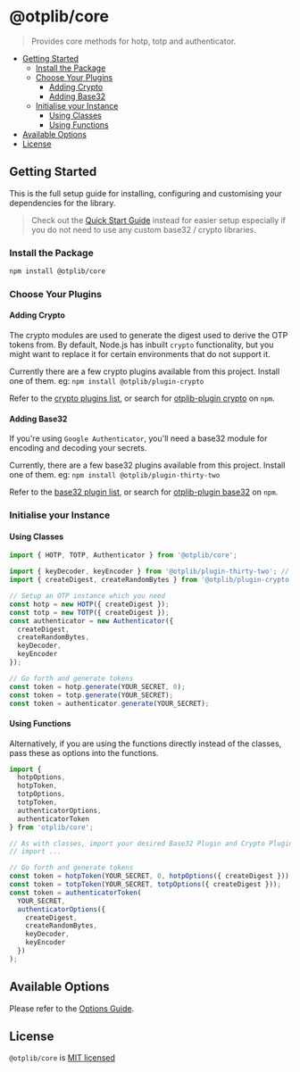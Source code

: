 # @otplib/core

> Provides core methods for hotp, totp and authenticator.

<!-- TOC depthFrom:2 -->

- [Getting Started](#getting-started)
  - [Install the Package](#install-the-package)
  - [Choose Your Plugins](#choose-your-plugins)
    - [Adding Crypto](#adding-crypto)
    - [Adding Base32](#adding-base32)
  - [Initialise your Instance](#initialise-your-instance)
    - [Using Classes](#using-classes)
    - [Using Functions](#using-functions)
- [Available Options](#available-options)
- [License](#license)

<!-- /TOC -->

## Getting Started

This is the full setup guide for installing, configuring and customising
your dependencies for the library.

> Check out the [Quick Start Guide][docs-quick-start] instead for easier
> setup especially if you do not need to use any custom base32 / crypto libraries.

### Install the Package

```bash
npm install @otplib/core
```

### Choose Your Plugins

#### Adding Crypto

The crypto modules are used to generate the digest used to derive the OTP tokens from.
By default, Node.js has inbuilt `crypto` functionality, but you might want to replace it
for certain environments that do not support it.

Currently there are a few crypto plugins available from this project.
Install one of them. eg: `npm install @otplib/plugin-crypto`

Refer to the [crypto plugins list][docs-plugins-crypto],
or search for [otplib-plugin crypto][link-npm-search-crypto] on `npm`.

#### Adding Base32

If you're using `Google Authenticator`, you'll need a base32 module for
encoding and decoding your secrets.

Currently, there are a few base32 plugins available from this project.
Install one of them. eg: `npm install @otplib/plugin-thirty-two`

Refer to the [base32 plugin list][docs-plugins-base32],
or search for [otplib-plugin base32][link-npm-search-base32] on `npm`.

### Initialise your Instance

#### Using Classes

```js
import { HOTP, TOTP, Authenticator } from '@otplib/core';

import { keyDecoder, keyEncoder } from '@otplib/plugin-thirty-two'; // use your chosen base32 plugin
import { createDigest, createRandomBytes } from '@otplib/plugin-crypto'; // use your chosen crypto plugin

// Setup an OTP instance which you need
const hotp = new HOTP({ createDigest });
const totp = new TOTP({ createDigest });
const authenticator = new Authenticator({
  createDigest,
  createRandomBytes,
  keyDecoder,
  keyEncoder
});

// Go forth and generate tokens
const token = hotp.generate(YOUR_SECRET, 0);
const token = totp.generate(YOUR_SECRET);
const token = authenticator.generate(YOUR_SECRET);
```

#### Using Functions

Alternatively, if you are using the functions directly instead of the classes,
pass these as options into the functions.

```js
import {
  hotpOptions,
  hotpToken,
  totpOptions,
  totpToken,
  authenticatorOptions,
  authenticatorToken
} from 'otplib/core';

// As with classes, import your desired Base32 Plugin and Crypto Plugin.
// import ...

// Go forth and generate tokens
const token = hotpToken(YOUR_SECRET, 0, hotpOptions({ createDigest }));
const token = totpToken(YOUR_SECRET, totpOptions({ createDigest }));
const token = authenticatorToken(
  YOUR_SECRET,
  authenticatorOptions({
    createDigest,
    createRandomBytes,
    keyDecoder,
    keyEncoder
  })
);
```

## Available Options

Please refer to the [Options Guide][docs-options].

## License

`@otplib/core` is [MIT licensed][project-license]

[link-npm-search-base32]: https://www.npmjs.com/search?q=otplib-plugin%20base32
[link-npm-search-crypto]: https://www.npmjs.com/search?q=otplib-plugin%20crypto
[docs-options]: https://github.com/yeojz/otplib/blob/master/README.md#available-options
[docs-plugins-base32]: https://github.com/yeojz/otplib/blob/master/packages/README.md#plugins---base32
[docs-plugins-crypto]: https://github.com/yeojz/otplib/blob/master/packages/README.md#plugins---crypto
[docs-quick-start]: https://github.com/yeojz/otplib/blob/master/README.md#quick-start
[project-license]: https://github.com/yeojz/otplib/blob/master/LICENSE

